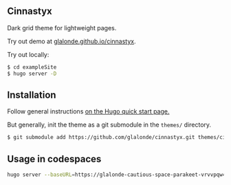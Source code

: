 ## Cinnastyx

Dark grid theme for lightweight pages.

Try out demo at [glalonde.github.io/cinnastyx](https://glalonde.github.io/cinnastyx).

Try out locally:

```bash
$ cd exampleSite
$ hugo server -D
```

## Installation
Follow general instructions [on the Hugo quick start page.](https://gohugo.io/getting-started/quick-start/)

But generally, init the theme as a git submodule in the `themes/` directory.

```bash
$ git submodule add https://github.com/glalonde/cinnastyx.git themes/cinnastyx
```

## Usage in codespaces
```bash
hugo server --baseURL=https://glalonde-cautious-space-parakeet-vrvvpqw4q9354x-1313.preview.app.github.dev --appendPort=false
```